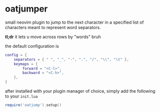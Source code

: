 # oatjumper

small neovim plugin to jump to the next character in a specified list of characters meant to represent word separators.

**tl;dr** it lets u move across rows by "words" bruh

the default configuration is
```lua
config = {
    separators = { " ", "_", "-", ".", "/", "\\", "\t" },
    keymaps = {
        forward = "<C-l>",
        backward = "<C-h>",
    },
}
```

after installed with your plugin manager of choice, simply add the following to your `init.lua`
```lua
require('oatjump').setup()
```

